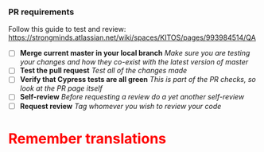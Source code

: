 ### PR requirements

Follow this guide to test and review: https://strongminds.atlassian.net/wiki/spaces/KITOS/pages/993984514/QA

- [ ] **Merge current master in your local branch**
      _Make sure you are testing your changes and how they co-exist with the latest version of master_
- [ ] **Test the pull request**
      _Test all of the changes made_
- [ ] **Verify that Cypress tests are all green**
      _This is part of the PR checks, so look at the PR page itself_
- [ ] **Self-review**
      _Before requesting a review do a yet another self-review_
- [ ] **Request review**
      _Tag whomever you wish to review your code_

<h1 style="color:red">Remember translations</h3>
